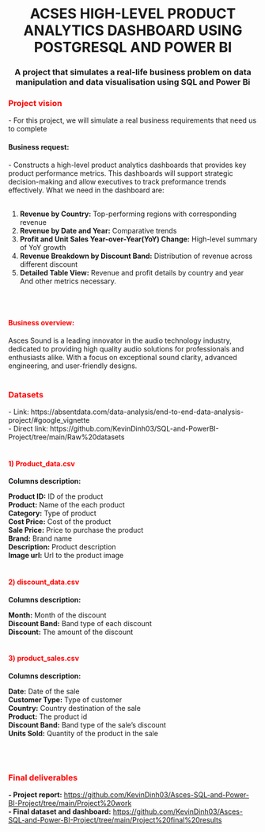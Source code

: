 <h1 align="center">ACSES HIGH-LEVEL PRODUCT ANALYTICS DASHBOARD USING POSTGRESQL AND POWER BI </h1>
<h3 align="center">A project that simulates a real-life business problem on data manipulation and data visualisation using SQL and Power Bi </h3>
<h3 align="Left" style="color: red;">Project vision </h3>
- For this project, we will simulate a real business requirements that need us to complete<br>
<h4 align="Left"> Business request: </h4> 
- Constructs a high-level product analytics dashboards that provides key product performance metrics. This dashboards will support strategic decision-making and allow executives to track preformance trends effectively. What we need in the dashboard are:<br> </br>


1. **Revenue by Country:** Top-performing regions with corresponding revenue<br> 
2. **Revenue by Date and Year:** Comparative trends<br> 
3. **Profit and Unit Sales Year-over-Year(YoY) Change:** High-level summary of YoY growth<br> 
4. **Revenue Breakdown by Discount Band:** Distribution of revenue across different discount<br> 
5. **Detailed Table View:** Revenue and profit details by country and year<br>
And other metrics necessary.
<br>
</br>
<h4 align="Left" style="color: red;">Business overview: </h3>
Asces Sound is a leading innovator in the audio technology industry, dedicated to providing high quality audio solutions for professionals and enthusiasts alike. With a focus on exceptional sound clarity, advanced engineering, and user-friendly designs.

<br>
</br>
<h3 align="Left" style="color: red;">Datasets </h3>
- Link: https://absentdata.com/data-analysis/end-to-end-data-analysis-project/#google_vignette <br>
- Direct link: https://github.com/KevinDinh03/SQL-and-PowerBI-Project/tree/main/Raw%20datasets <br>
</br>
<h4 align="Left" style="color: red;">1) Product_data.csv </h4>

**Columns description:**

**Product ID:** ID of the product <br>
**Product:** Name of the each product<br>
**Category:** Type of product<br>
**Cost Price:** Cost of the product<br>
**Sale Price:** Price to purchase the product<br>
**Brand:** Brand name<br>
**Description:** Product description<br>
**Image url:** Url to the product image<br></br>

<h4 align="Left" style="color: red;">2) discount_data.csv </h4>

**Columns description:**

**Month:** Month of the discount<br>
**Discount Band:** Band type of each discount<br>
**Discount:** The amount of the discount<br></br>

<h4 align="Left" style="color: red;">3) product_sales.csv </h4>

**Columns description:**

**Date:** Date of the sale<br>
**Customer Type:** Type of customer<br>
**Country:** Country destination of the sale<br>
**Product:** The product id<br>
**Discount Band:** Band type of the sale’s discount<br>
**Units Sold:** Quantity of the product in the sale<br></br>

</br>
<h3 align="Left" style="color: red;">Final deliverables </h3>

**- Project report:** https://github.com/KevinDinh03/Asces-SQL-and-Power-BI-Project/tree/main/Project%20work<br>
**- Final dataset and dashboard:** https://github.com/KevinDinh03/Asces-SQL-and-Power-BI-Project/tree/main/Project%20final%20results<br>

